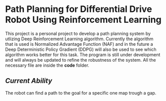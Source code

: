 # Path Planning for Differential Drive Robot Using Reinforcement Learning
This project is a personal project to develop a path planning system by utlizing Deep Reinforcement Learning algorithm. Currently the algorithm that is used is Normalized Advantage Function (NAF) and in the future a Deep Deterministic Policy Gradient (DDPG) will also be used to see which algorithm works better for this task. The program is still under development and will always be updated to refine the robustness of the system. All the necessary file are inside the **code** folder.

## *Current Ability*
The robot can find a path to the goal for a specific one map trough a gap.
